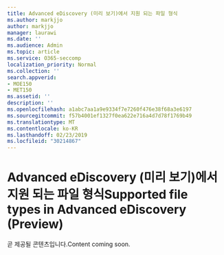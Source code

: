 ```yaml
---
title: Advanced eDiscovery (미리 보기)에서 지원 되는 파일 형식
ms.author: markjjo
author: markjjo
manager: laurawi
ms.date: ''
ms.audience: Admin
ms.topic: article
ms.service: O365-seccomp
localization_priority: Normal
ms.collection: ''
search.appverid:
- MOE150
- MET150
ms.assetid: ''
description: ''
ms.openlocfilehash: a1abc7aa1a9e9334f7e7260f476e38f68a3e6197
ms.sourcegitcommit: f57b4001ef1327f0ea622e716a4d7d78f1769b49
ms.translationtype: MT
ms.contentlocale: ko-KR
ms.lasthandoff: 02/23/2019
ms.locfileid: "30214867"
---
```

# <a name="supported-file-types-in-advanced-ediscovery-preview"></a><span data-ttu-id="4736c-102">Advanced eDiscovery (미리 보기)에서 지원 되는 파일 형식</span><span class="sxs-lookup"><span data-stu-id="4736c-102">Supported file types in Advanced eDiscovery (Preview)</span></span>

<span data-ttu-id="4736c-103">곧 제공될 콘텐츠입니다.</span><span class="sxs-lookup"><span data-stu-id="4736c-103">Content coming soon.</span></span>